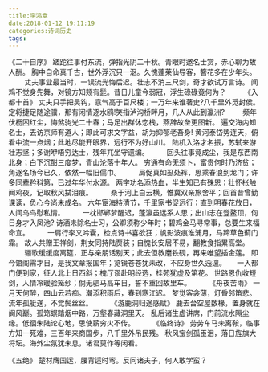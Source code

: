 ```yaml
---
title:李鸿章
date:2018-01-12 19:11:19
categories:诗词历史
tags:
---
```


《二十自序》
蹉跎往事付东流，弹指光阴二十秋。青眼时邀名士赏，赤心聊为故人酬。
胸中自命真千古，世外浮沉只一沤。久愧蓬莱仙导客，簪花多在少年头。
　　
丈夫事业最当时，一误流光悔后迟。壮志不消三尺剑，奇才欲试万言诗。
闻鸡不觉身先舞，对镜方知颊有髭。昔日儿童今弱冠，浮生碌碌竟何为？
　　
《入都十首》
丈夫只手把吴钩，意气高于百尺楼；一万年来谁著史?八千里外觅封侯。
定将捷足随途骥，那有闲情逐水鸥!笑指泸沟桥畔月，几人从此到瀛洲?
　　
频年伏枥困红尘，悔煞驹光二十春；马足出群休恋栈，燕辞故垒更图新。
遍交海内知名士，去访京师有道人；即此可求文字益，胡为抑郁老吾身!
黄河泰岱势连天，俯看中流一点烟；此地尽能开眼界，远行不为好山川。
陆机入洛才名振，苏轼来游壮志坚；多谢咿唔穷达士，残年兀坐守遗编。
　　
回头往事竟成尘，我是东西南北身；白下沉酣三度梦，青山沦落十年人。
穷通有命无须卜，富贵何时乃济贫；角逐名场今已久，依然一幅旧儒巾。
　　
局促真如虱处裈，思乘春浪到龙门；许多同辈矜科第，已过年华付水源。
两字功名添热血，半生知已有殊恩；壮怀枨触闻鸡夜，记取秋风拭泪痕。
　　
桑于河上白云横，惟冀双亲旅舍平；回首昔曾勤课读，负心今尚未成名。
六年宦海持清节，千里家书促远行；直到明春花放日，人间乌鸟慰私情。
　　
一枕邯郸梦醒迟，蓬瀛虽远系人思；出山志在登鳌顶，何日身才入凤池?
诗酒未除名士习，公卿须称少年时；碧鸡金马寻常事，总要生来福命宜。
　　
一肩行李又吟囊，检点诗书喜欲狂；帆影波痕淮浦月，马蹄草色蓟门霜。
故人共赠王祥剑，荆女同持陆贾装；自愧长安居不易，翻教食指累高堂。
　　
骊歌缓缓度离筵，正与亲朋话别天；此去但教磨铁砚，再来唯望插金莲。
即今馆阁需才日，是我文章报国年；览镜苍苍犹未改，不应身世久迍邅。
　
一入都门便到家，征人北上日西斜；槐厅谬赴明经选，桂苑犹虚及第花。
世路恩仇收短剑，人情冷暖验笼纱；倘无驷马高车日，誓不重回故里车。
　　
《舟夜苦雨》
一月天何醉，四山云若痴。潮添积雨后，春到寒江迟。
梦觉客衾薄，灯昏邻笛悲。流年孤艇送，不觉鬓丝丝。
　　
《游鹿洞归途感赋》
鹿去台空屋数椽，置身就在阆风巅。孤筇螟踏烟中路，万壑春藏洞里天。
乱后诸生虚讲席，门前流水隔尘缘。低徊朱陆论心地，思使薪穷火不传。
　　
《临终诗》
劳劳车马未离鞍，临事方知一死难，三百年来商国步，八千里外吊民残。
秋风宝剑孤臣泪，落日旌旗大将坛。海外尘氛犹未息，诸君莫作等闲看。

《五绝》
楚材膺国运，腰背适时弯。反问诸夫子，何人敢学蛮？

